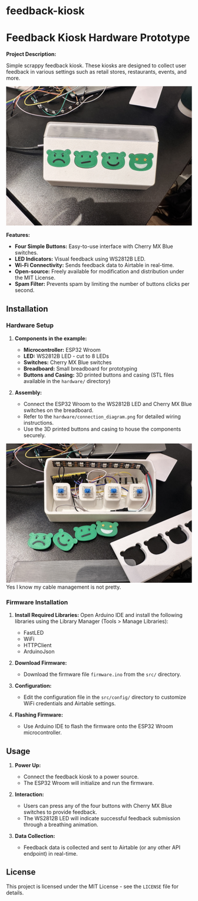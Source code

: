 # feedback-kiosk

# Feedback Kiosk Hardware Prototype

**Project Description:**

Simple scrappy feedback kiosk. These kiosks are designed to collect user feedback in various settings such as retail stores, restaurants, events, and more.

![Example Kiosk](./images/example.JPG)

**Features:**

- **Four Simple Buttons:** Easy-to-use interface with Cherry MX Blue switches.
- **LED Indicators:** Visual feedback using WS2812B LED.
- **Wi-Fi Connectivity:** Sends feedback data to Airtable in real-time.
- **Open-source:** Freely available for modification and distribution under the MIT License.
- **Spam Filter:** Prevents spam by limiting the number of buttons clicks per second.


## Installation

### Hardware Setup

1. **Components in the example:**
   - **Microcontroller:** ESP32 Wroom
   - **LED:** WS2812B LED - cut to 8 LEDs
   - **Switches:** Cherry MX Blue switches
   - **Breadboard:** Small breadboard for prototyping
   - **Buttons and Casing:** 3D printed buttons and casing (STL files available in the `hardware/` directory)

2. **Assembly:**
   - Connect the ESP32 Wroom to the WS2812B LED and Cherry MX Blue switches on the breadboard.
   - Refer to the `hardware/connection_diagram.png` for detailed wiring instructions.
   - Use the 3D printed buttons and casing to house the components securely.


![disassembled](./images/disassembled.JPG)
Yes I know my cable management is not pretty.

### Firmware Installation

1. **Install Required Libraries:**
   Open Arduino IDE and install the following libraries using the Library Manager (Tools > Manage Libraries):
   - FastLED
   - WiFi
   - HTTPClient
   - ArduinoJson

2. **Download Firmware:**
   - Download the firmware file `firmware.ino` from the `src/` directory.

3. **Configuration:**
   - Edit the configuration file in the `src/config/` directory to customize WiFi credentials and Airtable settings.

4. **Flashing Firmware:**
   - Use Arduino IDE to flash the firmware onto the ESP32 Wroom microcontroller.

## Usage

1. **Power Up:**
   - Connect the feedback kiosk to a power source.
   - The ESP32 Wroom will initialize and run the firmware.

2. **Interaction:**
   - Users can press any of the four buttons with Cherry MX Blue switches to provide feedback.
   - The WS2812B LED will indicate successful feedback submission through a breathing animation.

3. **Data Collection:**
   - Feedback data is collected and sent to Airtable (or any other API endpoint) in real-time.


## License

This project is licensed under the MIT License - see the `LICENSE` file for details.